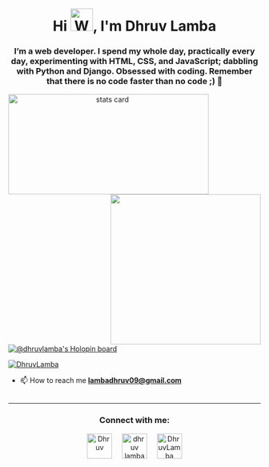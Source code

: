 <h1 align="center">Hi <img src="https://raw.githubusercontent.com/nixin72/nixin72/master/wave.gif"
         alt="Waving hand animated gif"
         height="45"
         width="45" />, I'm Dhruv Lamba</h1>
<h3 align="center"> I’m a web developer. I spend my whole day, practically every day, experimenting with HTML, CSS, and JavaScript; dabbling with Python and Django. Obsessed with coding. Remember that there is no code faster than no code ;)  💚</h3>


<p>
<a align= "center" href="https://github.com/DhruvLamba">
  <img alt= "stats card" height="200px" width="400" src="https://github-readme-stats.vercel.app/api?username=DhruvLamba&theme=cobalt&show_icons=true&count_private=true" />
  <img align="right" height="300px" width="300px" src="https://media.giphy.com/media/jTNG3RF6EwbkpD4LZx/giphy.gif" /> </a>
</p>

[![@dhruvlamba's Holopin board](https://holopin.me/dhruvlamba)](https://holopin.io/@dhruvlamba)

<p align="left"> <a href="https://twitter.com/DhruvLamba12" target="blank"><img src="https://img.shields.io/twitter/follow/DhruvLamba?logo=twitter&style=for-the-badge" alt="DhruvLamba" /></a> </p>

- 📫 How to reach me **lambadhruv09@gmail.com**
 <br><br>
<hr>

<h3 align="center">Connect with me:</h3>
<p align="center">
<a href="https://twitter.com/DhruvLamba12" target="blank"><img align="center" src="https://img.icons8.com/cute-clipart/64/000000/twitter.png" alt="Dhruv" height="50" width="50" /></a> &nbsp;&nbsp;&nbsp;
<a href="https://www.linkedin.com/in/dhruv-lamba-21b3a8221/" target="blank"><img align="center" src="https://img.icons8.com/cute-clipart/64/000000/linkedin.png" alt="dhruv lamba" height="50" width="50" /></a>&nbsp;&nbsp;&nbsp;&nbsp;
<a href="https://www.instagram.com/dhruvlamba202/" target="blank"><img align="center" src="https://img.icons8.com/cute-clipart/64/000000/instagram-new.png" alt="DhruvLamba" height="50" width="50" /></a>
</p>




